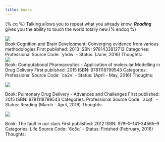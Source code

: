 ```yaml
---
title: books
---
```


{% cq %} Talking allows you to repeat what you already know,
***Reading*** gives you the ability to touch the world totally new.{% endcq %}


<div class="row"> 
	<div class="span4">  
		<img src="https://o654lj7pu.qnssl.com/book_Cognition_and_Brain_Development.jpg" class="imgborder">
	</div>  
	<div class="span6">  
		Book:Cognition and Brain Development: Converging evidence from various methodologies
		First published: 2013
		ISBN: 9781433812712 
		Categories: Professional
		Source Code: `yhdw` - <a target="_blank" href="http://pan.baidu.com/s/1minMq6G"><i class="fa-icon-color fa fa-download"></i></a>
		Status: (June, 2016)
		Thoughts:
	</div>  
</div> 

<div class="row"> 
	<div class="span4">  
		<img src="https://o654lj7pu.qnssl.com/book_computational_pharmaceutics.jpg" class="imgborder">
	</div>  
	<div class="span6">  
		Book: Computational Pharmaceutics - Application of molecular Modelling in Drug Delivery
		First published: 2015
		ISBN: 9781118799543
		Categories: Professional
		Source Code: `ce2v` - <a target="_blank" href="http://pan.baidu.com/s/1c1CgWpi"><i class="fa-icon-color fa fa-download"></i></a>
		Status: (April - May, 2016)
		Thoughts:
	</div>  
</div> 

<div class="row"> 
	<p class="span4">  
		<img src="https://o654lj7pu.qnssl.com/book_pulmonary_drug%20delivery.jpg" class="imgborder">
	</p>  
	<p class="span6">  
		Book: Pulmonary Drug Delivery - Advances and Challenges
		First published: 2015
		ISBN: 9781118799543
		Categories: Professional
		Source Code: `acqf ` - <a target="_blank" href="http://pan.baidu.com/s/1jHQNOm6"><i class="fa-icon-color fa fa-download"></i></a>
		Status: Reading (March - April, 2016)
		Thoughts:
	</p>  
</div> 

<div class="row"> 
	<p class="span4">  
		<img src="https://o654lj7pu.qnssl.com/book_the_fault_in_our_stars.jpg" class="imgborder">
	</p>  
	<p class="span6">  
		Book: The fault in our stars
		First published: 2012
		ISBN: 978–0–141–34565–9
		Categories: Life
		Source Code: `6c5q` - <a target="_blank" href="http://pan.baidu.com/s/1kV1Z5MR"><i class="fa-icon-color fa fa-download"></i></a>
		Status: Finished (February, 2016)
		Thoughts:
	</p>  
</div> 
